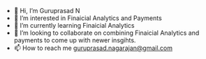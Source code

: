 - 👋 Hi, I’m Guruprasad N
- 👀 I’m interested in Finaicial Analytics and Payments
- 🌱 I’m currently learning Finaicial Analytics
- 💞️ I’m looking to collaborate on combining Finaicial Analytics and payments to come up with newer insgihts.
- 📫 How to reach me guruprasad.nagarajan@gmail.com

<!---
guruprasadn04/guruprasadn04 is a ✨ special ✨ repository because its `README.md` (this file) appears on your GitHub profile.
You can click the Preview link to take a look at your changes.
--->
